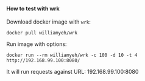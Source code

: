 #### How to test with wrk

Download docker image with `wrk`:

`docker pull williamyeh/wrk`

Run image with options:

`docker run --rm williamyeh/wrk -c 100 -d 10 -t 4 http://192.168.99.100:8080/`

It will run requests against URL: 192.168.99.100:8080